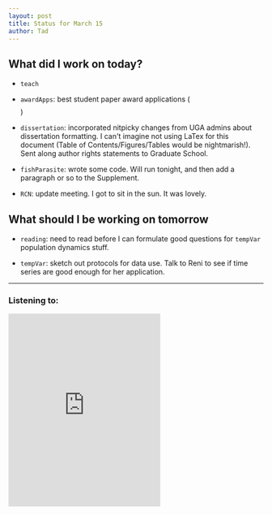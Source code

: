 ```yaml
---
layout: post
title: Status for March 15
author: Tad
---
```


## What did I work on today?

* `teach`

* `awardApps`: best student paper award applications ($$$$)

* `dissertation`: incorporated nitpicky changes from UGA admins about dissertation formatting. I can't imagine not using LaTex for this document (Table of Contents/Figures/Tables would be nightmarish!). Sent along author rights statements to Graduate School.

* `fishParasite`: wrote some code. Will run tonight, and then add a paragraph or so to the Supplement.

* `RCN`: update meeting. I got to sit in the sun. It was lovely.


## What should I be working on tomorrow

* `reading`: need to read before I can formulate good questions for `tempVar` population dynamics stuff.

* `tempVar`: sketch out protocols for data use. Talk to Reni to see if time series are good enough for her application.




---

### Listening to:
<iframe src="https://embed.spotify.com/?uri=spotify%3Atrack%3A1wRLJohHhS2YTHzVtdYgDq" width="300" height="380" frameborder="0" allowtransparency="true"></iframe>
 <i class='fa fa-code' style='color:pink'></i>
